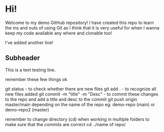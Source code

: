 # Hi!

Welcome to my demo GitHub repository! I have created this repo to learn the ins and outs of using Git as I think that it is very useful for when I wanna keep my code available any where and clonable too!

I've added another line!


## Subheader

This is a text testing line.

remember these few things ok 

git status - to check whether there are new files
git add . - to recognize all new files added
git commit -m "title" -m "Desc" - to commit these changes to the repo and add a title and desc to the commit
git push origin master/main depending on the name of the repo eg: demo-repo (main) or demo-repo2 (master)

remember to change directory (cd) when working in multiple folders to make sure that the commits are correct
cd ../name of repo/
